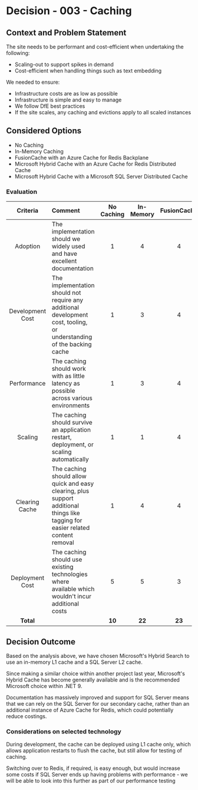 # Decision - 003 - Caching

## Context and Problem Statement

The site needs to be performant and cost-efficient when undertaking the following:

* Scaling-out to support spikes in demand
* Cost-efficient when handling things such as text embedding

We needed to ensure:

* Infrastructure costs are as low as possible
* Infrastructure is simple and easy to manage
* We follow DfE best practices
* If the site scales, any caching and evictions apply to all scaled instances

## Considered Options

* No Caching
* In-Memory Caching
* FusionCache with an Azure Cache for Redis Backplane
* Microsoft Hybrid Cache with an Azure Cache for Redis Distributed Cache
* Microsoft Hybrid Cache with a Microsoft SQL Server Distributed Cache

### Evaluation

|     Criteria     | Comment                                                                                                                          | No Caching | In-Memory | FusionCache | Hybrid/Redis | Hybrid/SQL |
|:----------------:|:---------------------------------------------------------------------------------------------------------------------------------|:----------:|:---------:|:-----------:|:------------:|:----------:|
|     Adoption     | The implementation should we widely used and have excellent documentation                                                        |     1      |     4     |      4      |      5       |     5      |
| Development Cost | The implementation should not require any additional development cost, tooling, or understanding of the backing cache            |     1      |     3     |      4      |      4       |     4      |
|   Performance    | The caching should work with as little latency as possible across various environments                                           |     1      |     3     |      4      |      4       |     4      |
|     Scaling      | The caching should survive an application restart, deployment, or scaling automatically                                          |     1      |     1     |      4      |      4       |     4      |
|  Clearing Cache  | The caching should allow quick and easy clearing, plus support additional things like tagging for easier related content removal |     1      |     4     |      4      |      4       |     4      |
| Deployment Cost  | The caching should use existing technologies where available which wouldn't incur additional costs                               |     5      |     5     |      3      |      3       |     5      |
|    **Total**     |                                                                                                                                  |   **10**   |  **22**   |   **23**    |    **24**    |   **26**   |

## Decision Outcome

Based on the analysis above, we have chosen Microsoft's Hybrid Search to use an in-memory L1 cache and a SQL Server L2 cache.

Since making a similar choice within another project last year, Microsoft's Hybrid Cache has become generally available and is the recommended Microsoft choice within .NET 9.

Documentation has massively improved and support for SQL Server means that we can rely on the SQL Server for our secondary cache, rather than an additional instance of Azure Cache for Redis, which could potentially reduce costings.


### Considerations on selected technology

During development, the cache can be deployed using L1 cache only, which allows application restarts to flush the cache, but still allow for testing of caching.

Switching over to Redis, if required, is easy enough, but would increase some costs if SQL Server ends up having problems with performance - we will be able to look into this further as part of our performance testing
